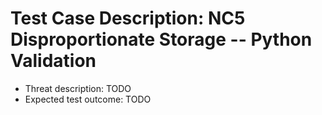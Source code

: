 # Test Case Description: NC5 Disproportionate Storage -- Python Validation
- Threat description: TODO
- Expected test outcome: TODO